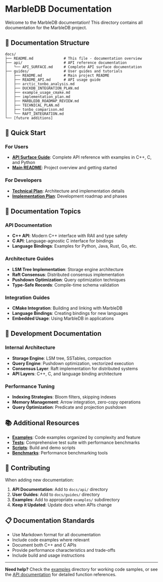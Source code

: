 # MarbleDB Documentation

Welcome to the MarbleDB documentation! This directory contains all documentation for the MarbleDB project.

## 📂 Documentation Structure

```
docs/
├── README.md              # This file - documentation overview
├── api/                   # API reference documentation
│   └── API_SURFACE.md     # Complete API surface documentation
├── guides/                # User guides and tutorials
│   ├── README.md          # Main project README
│   ├── README_API.md      # API usage guide
│   ├── arctic_tonbo_analysis.md
│   ├── DUCKDB_INTEGRATION_PLAN.md
│   ├── example_usage_cmake.md
│   ├── implementation_plan.md
│   ├── MARBLEDB_ROADMAP_REVIEW.md
│   ├── TECHNICAL_PLAN.md
│   ├── tonbo_comparison.md
│   └── RAFT_INTEGRATION.md
└── [future additions]
```

## 🚀 Quick Start

### For Users
- **[API Surface Guide](api/API_SURFACE.md)**: Complete API reference with examples in C++, C, and Python
- **[Main README](../README.md)**: Project overview and getting started

### For Developers
- **[Technical Plan](guides/TECHNICAL_PLAN.md)**: Architecture and implementation details
- **[Implementation Plan](guides/implementation_plan.md)**: Development roadmap and phases

## 📖 Documentation Topics

### API Documentation
- **C++ API**: Modern C++ interface with RAII and type safety
- **C API**: Language-agnostic C interface for bindings
- **Language Bindings**: Examples for Python, Java, Rust, Go, etc.

### Architecture Guides
- **LSM Tree Implementation**: Storage engine architecture
- **Raft Consensus**: Distributed consensus implementation
- **Pushdown Optimization**: Query optimization techniques
- **Type-Safe Records**: Compile-time schema validation

### Integration Guides
- **CMake Integration**: Building and linking with MarbleDB
- **Language Bindings**: Creating bindings for new languages
- **Embedded Usage**: Using MarbleDB in applications

## 🔧 Development Documentation

### Internal Architecture
- **Storage Engine**: LSM tree, SSTables, compaction
- **Query Engine**: Pushdown optimization, vectorized execution
- **Consensus Layer**: Raft implementation for distributed systems
- **API Layers**: C++, C, and language binding architecture

### Performance Tuning
- **Indexing Strategies**: Bloom filters, skipping indexes
- **Memory Management**: Arrow integration, zero-copy operations
- **Query Optimization**: Predicate and projection pushdown

## 📚 Additional Resources

- **[Examples](../examples/)**: Code examples organized by complexity and feature
- **[Tests](../tests/)**: Comprehensive test suite with performance benchmarks
- **[Scripts](../scripts/)**: Build and demo scripts
- **[Benchmarks](../benchmarks/)**: Performance benchmarking tools

## 🤝 Contributing

When adding new documentation:

1. **API Documentation**: Add to `docs/api/` directory
2. **User Guides**: Add to `docs/guides/` directory
3. **Examples**: Add to appropriate `examples/` subdirectory
4. **Keep it Updated**: Update docs when APIs change

## 📋 Documentation Standards

- Use Markdown format for all documentation
- Include code examples where relevant
- Document both C++ and C APIs
- Provide performance characteristics and trade-offs
- Include build and usage instructions

---

**Need help?** Check the [examples](../examples/) directory for working code samples, or see the [API documentation](api/API_SURFACE.md) for detailed function references.
